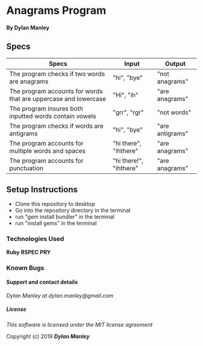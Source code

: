 # Anagrams Program

#### By Dylan Manley

## Specs

|Specs|Input|Output|
|-|-|-|
|The program checks if two words are anagrams|"hi", "bye"|"not anagrams"|
|The program accounts for words that are uppercase and lowercase|"Hi", "ih"|"are anagrams"|
|The program insures both inputted words contain vowels|"grr", "rgr"|"not words"|
|The program checks if words are antigrams|"hi", "bye"|"are antigrams"|
|The program accounts for multiple words and spaces|"hi there", "ihthere"|"are anagrams"|
|The program accounts for punctuation|"hi there!", "ihthere"|"are anagrams"|

## Setup Instructions

* Clone this repository to desktop
* Go into the repository directory in the terminal
* run "gem install bundler" in the terminal
* run "install gems" in the terminal


### Technologies Used

__Ruby__
__RSPEC__
__PRY__

### Known Bugs


#### Support and contact details

_Dylan Manley at dylan.manley@gmail.com_

##### License

*This software is licensed under the MIT license agreement*

Copyright (c) 2019 **_Dylan Manley_**
